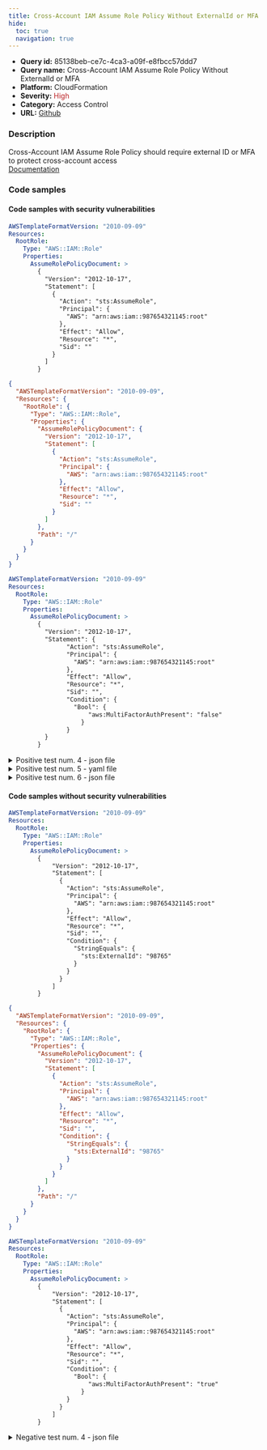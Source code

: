 ```yaml
---
title: Cross-Account IAM Assume Role Policy Without ExternalId or MFA
hide:
  toc: true
  navigation: true
---
```


<style>
  .highlight .hll {
    background-color: #ff171742;
  }
  .md-content {
    max-width: 1100px;
    margin: 0 auto;
  }
</style>

-   **Query id:** 85138beb-ce7c-4ca3-a09f-e8fbcc57ddd7
-   **Query name:** Cross-Account IAM Assume Role Policy Without ExternalId or MFA
-   **Platform:** CloudFormation
-   **Severity:** <span style="color:#bb2124">High</span>
-   **Category:** Access Control
-   **URL:** [Github](https://github.com/Checkmarx/kics/tree/master/assets/queries/cloudFormation/aws/cross_account_iam_assume_role_policy_without_external_id_or_mfa)

### Description
Cross-Account IAM Assume Role Policy should require external ID or MFA to protect cross-account access<br>
[Documentation](https://docs.aws.amazon.com/AWSCloudFormation/latest/UserGuide/aws-resource-iam-role.html#cfn-iam-role-assumerolepolicydocument)

### Code samples
#### Code samples with security vulnerabilities
```yaml title="Positive test num. 1 - yaml file" hl_lines="6"
AWSTemplateFormatVersion: "2010-09-09"
Resources:
  RootRole:
    Type: "AWS::IAM::Role"
    Properties:
      AssumeRolePolicyDocument: >
        {
          "Version": "2012-10-17",
          "Statement": [
            {
              "Action": "sts:AssumeRole",
              "Principal": {
                "AWS": "arn:aws:iam::987654321145:root"
              },
              "Effect": "Allow",
              "Resource": "*",
              "Sid": ""
            }
          ]
        }

```
```json title="Positive test num. 2 - json file" hl_lines="7"
{
  "AWSTemplateFormatVersion": "2010-09-09",
  "Resources": {
    "RootRole": {
      "Type": "AWS::IAM::Role",
      "Properties": {
        "AssumeRolePolicyDocument": {
          "Version": "2012-10-17",
          "Statement": [
            {
              "Action": "sts:AssumeRole",
              "Principal": {
                "AWS": "arn:aws:iam::987654321145:root"
              },
              "Effect": "Allow",
              "Resource": "*",
              "Sid": ""
            }
          ]
        },
        "Path": "/"
      }
    }
  }
}

```
```yaml title="Positive test num. 3 - yaml file" hl_lines="6"
AWSTemplateFormatVersion: "2010-09-09"
Resources:
  RootRole:
    Type: "AWS::IAM::Role"
    Properties:
      AssumeRolePolicyDocument: >
        {
          "Version": "2012-10-17",
          "Statement": {
                "Action": "sts:AssumeRole",
                "Principal": {
                  "AWS": "arn:aws:iam::987654321145:root"
                },
                "Effect": "Allow",
                "Resource": "*",
                "Sid": "",
                "Condition": { 
                  "Bool": { 
                      "aws:MultiFactorAuthPresent": "false" 
                    }
                }
          }
        }

```
<details><summary>Positive test num. 4 - json file</summary>

```json hl_lines="7"
{
  "AWSTemplateFormatVersion": "2010-09-09",
  "Resources": {
    "RootRole": {
      "Type": "AWS::IAM::Role",
      "Properties": {
        "AssumeRolePolicyDocument": {
          "Version": "2012-10-17",
          "Statement": {
            "Action": "sts:AssumeRole",
            "Principal": {
              "AWS": "arn:aws:iam::987654321145:root"
            },
            "Effect": "Allow",
            "Resource": "*",
            "Sid": "",
            "Condition": { 
              "Bool": { 
                  "aws:MultiFactorAuthPresent": "false" 
                }
            }
          }
        },
        "Path": "/"
      }
    }
  }
}

```
</details>
<details><summary>Positive test num. 5 - yaml file</summary>

```yaml hl_lines="6"
AWSTemplateFormatVersion: "2010-09-09"
Resources:
  RootRole:
    Type: "AWS::IAM::Role"
    Properties:
      AssumeRolePolicyDocument: >
        {
          "Version": "2012-10-17",
          "Statement": {
              "Action": "sts:AssumeRole",
              "Principal": {
                "AWS": "arn:aws:iam::987654321145:root"
              },
              "Effect": "Allow",
              "Resource": "*",
              "Sid": "",
              "Condition": {
                "StringEquals": {
                  "sts:ExternalId": ""
                }
              }
          }
        }

```
</details>
<details><summary>Positive test num. 6 - json file</summary>

```json hl_lines="7"
{
  "AWSTemplateFormatVersion": "2010-09-09",
  "Resources": {
    "RootRole": {
      "Type": "AWS::IAM::Role",
      "Properties": {
        "AssumeRolePolicyDocument": {
          "Version": "2012-10-17",
          "Statement": {
            "Action": "sts:AssumeRole",
            "Principal": {
              "AWS": "arn:aws:iam::987654321145:root"
            },
            "Effect": "Allow",
            "Resource": "*",
            "Sid": "",
            "Condition": {
              "StringEquals": {
                "sts:ExternalId": ""
              }
            }
          }
        },
        "Path": "/"
      }
    }
  }
}

```
</details>


#### Code samples without security vulnerabilities
```yaml title="Negative test num. 1 - yaml file"
AWSTemplateFormatVersion: "2010-09-09"
Resources:
  RootRole:
    Type: "AWS::IAM::Role"
    Properties:
      AssumeRolePolicyDocument: >
        {
            "Version": "2012-10-17",
            "Statement": [
              {
                "Action": "sts:AssumeRole",
                "Principal": {
                  "AWS": "arn:aws:iam::987654321145:root"
                },
                "Effect": "Allow",
                "Resource": "*",
                "Sid": "",
                "Condition": {
                  "StringEquals": {
                    "sts:ExternalId": "98765"
                  }
                }
              }
            ]
        }

```
```json title="Negative test num. 2 - json file"
{
  "AWSTemplateFormatVersion": "2010-09-09",
  "Resources": {
    "RootRole": {
      "Type": "AWS::IAM::Role",
      "Properties": {
        "AssumeRolePolicyDocument": {
          "Version": "2012-10-17",
          "Statement": [
            {
              "Action": "sts:AssumeRole",
              "Principal": {
                "AWS": "arn:aws:iam::987654321145:root"
              },
              "Effect": "Allow",
              "Resource": "*",
              "Sid": "",
              "Condition": {
                "StringEquals": {
                  "sts:ExternalId": "98765"
                }
              }
            }
          ]
        },
        "Path": "/"
      }
    }
  }
}

```
```yaml title="Negative test num. 3 - yaml file"
AWSTemplateFormatVersion: "2010-09-09"
Resources:
  RootRole:
    Type: "AWS::IAM::Role"
    Properties:
      AssumeRolePolicyDocument: >
        {
            "Version": "2012-10-17",
            "Statement": [
              {
                "Action": "sts:AssumeRole",
                "Principal": {
                  "AWS": "arn:aws:iam::987654321145:root"
                },
                "Effect": "Allow",
                "Resource": "*",
                "Sid": "",
                "Condition": { 
                  "Bool": { 
                      "aws:MultiFactorAuthPresent": "true" 
                    }
                }
              }
            ]
        }

```
<details><summary>Negative test num. 4 - json file</summary>

```json
{
  "AWSTemplateFormatVersion": "2010-09-09",
  "Resources": {
    "RootRole": {
      "Type": "AWS::IAM::Role",
      "Properties": {
        "AssumeRolePolicyDocument": {
          "Version": "2012-10-17",
          "Statement": [
            {
              "Action": "sts:AssumeRole",
              "Principal": {
                "AWS": "arn:aws:iam::987654321145:root"
              },
              "Effect": "Allow",
              "Resource": "*",
              "Sid": "",
              "Condition": { 
                "Bool": { 
                    "aws:MultiFactorAuthPresent": "true" 
                  }
              }
            }
          ]
        },
        "Path": "/"
      }
    }
  }
}

```
</details>
